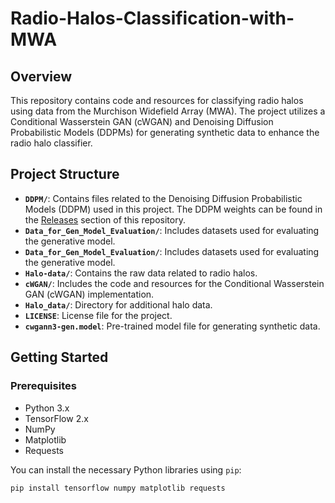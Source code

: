 # Radio-Halos-Classification-with-MWA

## Overview

This repository contains code and resources for classifying radio halos using data from the Murchison Widefield Array (MWA). The project utilizes a Conditional Wasserstein GAN (cWGAN) and Denoising Diffusion Probabilistic Models (DDPMs) for generating synthetic data to enhance the radio halo classifier.
## Project Structure

- **`DDPM/`**: Contains files related to the Denoising Diffusion Probabilistic Models (DDPM) used in this project. The DDPM weights can be found in the [Releases](https://github.com/mishraashu6566/Radio-Halos-Classification-with-MWA/releases) section of this repository.
- **`Data_for_Gen_Model_Evaluation/`**: Includes datasets used for evaluating the generative model.
- **`Data_for_Gen_Model_Evaluation/`**: Includes datasets used for evaluating the generative model.
- **`Halo-data/`**: Contains the raw data related to radio halos.
- **`cWGAN/`**: Includes the code and resources for the Conditional Wasserstein GAN (cWGAN) implementation.
- **`Halo_data/`**: Directory for additional halo data.
- **`LICENSE`**: License file for the project.
- **`cwgann3-gen.model`**: Pre-trained model file for generating synthetic data.

## Getting Started

### Prerequisites

- Python 3.x
- TensorFlow 2.x
- NumPy
- Matplotlib
- Requests

You can install the necessary Python libraries using `pip`:

```bash
pip install tensorflow numpy matplotlib requests

